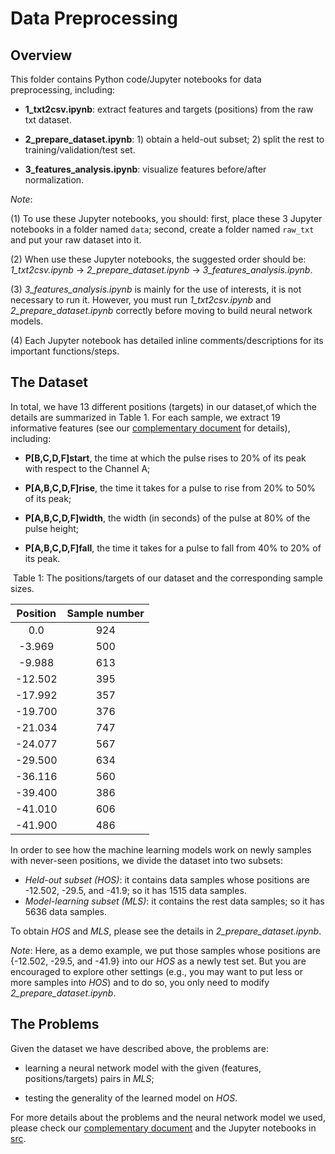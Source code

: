 # Data Preprocessing

## Overview

This folder contains Python code/Jupyter notebooks for data preprocessing, including:


- **1_txt2csv.ipynb**: extract features and targets (positions) from the raw txt dataset.

- **2_prepare_dataset.ipynb**: 1) obtain a held-out subset; 2) split the rest to training/validation/test set.

- **3_features_analysis.ipynb**: visualize features before/after normalization.

*Note*: 

(1) To use these Jupyter notebooks, you should: first, place these 3 Jupyter notebooks in a folder named `data`; second, create a folder named `raw_txt` and put your raw dataset into it.

(2) When use these Jupyter notebooks, the suggested order should be: *1_txt2csv.ipynb* -> *2_prepare_dataset.ipynb* -> *3_features_analysis.ipynb*.  

(3) *3_features_analysis.ipynb* is mainly for the use of interests, it is not necessary to run it. However, you must run *1_txt2csv.ipynb* and *2_prepare_dataset.ipynb* correctly before moving to build neural network models.

(4) Each Jupyter notebook has detailed inline comments/descriptions for its important functions/steps.



## The Dataset 

In total, we have 13 different positions (targets) in our dataset,of which the details are summarized in Table 1. For each sample, we extract 19 informative features (see our [complementary document](https://www.overleaf.com/project/60db4e3f24f55f3c4f43e993) for details), including:

- **P[B,C,D,F]start**, the time at which the pulse rises to 20% of its peak with respect to the Channel A;

- **P[A,B,C,D,F]rise**, the time it takes for a pulse to rise from 20% to 50% of its peak;

- **P[A,B,C,D,F]width**, the width (in seconds) of the pulse at 80% of the pulse height;

- **P[A,B,C,D,F]fall**, the time it takes for a pulse to fall from 40% to 20% of its peak.



​															 Table 1: The positions/targets of our dataset and the corresponding sample sizes.

| Position | Sample number |
| :------: | :-----------: |
|   0.0    |      924      |
|  -3.969  |      500      |
|  -9.988  |      613      |
| -12.502  |      395      |
| -17.992  |      357      |
| -19.700  |      376      |
| -21.034  |      747      |
| -24.077  |      567      |
| -29.500  |      634      |
| -36.116  |      560      |
| -39.400  |      386      |
| -41.010  |      606      |
| -41.900  |      486      |



In order to see  how the machine learning models work on newly samples with never-seen positions, we divide the dataset into two subsets:

- *Held-out subset (HOS)*: it contains data samples whose positions are -12.502, -29.5, and -41.9; so it has 1515 data samples.
- *Model-learning subset (MLS)*: it contains the rest data samples; so it has 5636 data samples.

To obtain *HOS* and *MLS*, please see the details in *2_prepare_dataset.ipynb*.



*Note*: Here, as a demo example, we put those samples whose positions are {-12.502, -29.5, and -41.9} into our *HOS* as a newly test set. But you are encouraged to explore other settings (e.g., you may want to put less or more samples into *HOS*) and to do so, you only need to modify *2_prepare_dataset.ipynb*.



## The Problems

Given the dataset we have described above, the problems are:

- learning a neural network model with the given (features, positions/targets) pairs in *MLS*;

- testing the generality of the learned model on *HOS*. 

  

For more details about the problems and the neural network model we used, please check our [complementary document](https://github.com/ml-deepai/FAIR-UMN/blob/main/doc/FAIR%20Document%20-%20Identifying%20Interaction%20Location%20in%20SuperCDMS%20Detectors.pdf) and the Jupyter notebooks in [src](https://github.com/ml-deepai/FAIR-UMN/tree/main/src). 



